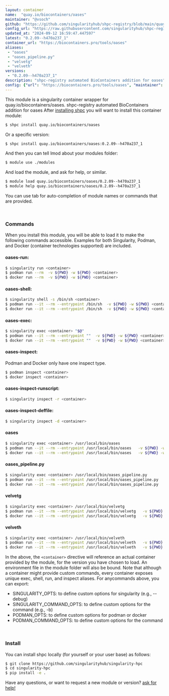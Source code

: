 ```yaml
---
layout: container
name:  "quay.io/biocontainers/oases"
maintainer: "@vsoch"
github: "https://github.com/singularityhub/shpc-registry/blob/main/quay.io/biocontainers/oases/container.yaml"
config_url: "https://raw.githubusercontent.com/singularityhub/shpc-registry/main/quay.io/biocontainers/oases/container.yaml"
updated_at: "2024-09-12 16:59:47.447597"
latest: "0.2.09--h470a237_1"
container_url: "https://biocontainers.pro/tools/oases"
aliases:
 - "oases"
 - "oases_pipeline.py"
 - "velvetg"
 - "velveth"
versions:
 - "0.2.09--h470a237_1"
description: "shpc-registry automated BioContainers addition for oases"
config: {"url": "https://biocontainers.pro/tools/oases", "maintainer": "@vsoch", "description": "shpc-registry automated BioContainers addition for oases", "latest": {"0.2.09--h470a237_1": "sha256:96e796304daf5b4f5c9a6d66468df1ea1bea3023d9363e5859fcc988164932eb"}, "tags": {"0.2.09--h470a237_1": "sha256:96e796304daf5b4f5c9a6d66468df1ea1bea3023d9363e5859fcc988164932eb"}, "docker": "quay.io/biocontainers/oases", "aliases": {"oases": "/usr/local/bin/oases", "oases_pipeline.py": "/usr/local/bin/oases_pipeline.py", "velvetg": "/usr/local/bin/velvetg", "velveth": "/usr/local/bin/velveth"}}
---
```


This module is a singularity container wrapper for quay.io/biocontainers/oases.
shpc-registry automated BioContainers addition for oases
After [installing shpc](#install) you will want to install this container module:


```bash
$ shpc install quay.io/biocontainers/oases
```

Or a specific version:

```bash
$ shpc install quay.io/biocontainers/oases:0.2.09--h470a237_1
```

And then you can tell lmod about your modules folder:

```bash
$ module use ./modules
```

And load the module, and ask for help, or similar.

```bash
$ module load quay.io/biocontainers/oases/0.2.09--h470a237_1
$ module help quay.io/biocontainers/oases/0.2.09--h470a237_1
```

You can use tab for auto-completion of module names or commands that are provided.

<br>

### Commands

When you install this module, you will be able to load it to make the following commands accessible.
Examples for both Singularity, Podman, and Docker (container technologies supported) are included.

#### oases-run:

```bash
$ singularity run <container>
$ podman run --rm  -v ${PWD} -w ${PWD} <container>
$ docker run --rm  -v ${PWD} -w ${PWD} <container>
```

#### oases-shell:

```bash
$ singularity shell -s /bin/sh <container>
$ podman run --it --rm --entrypoint /bin/sh  -v ${PWD} -w ${PWD} <container>
$ docker run --it --rm --entrypoint /bin/sh  -v ${PWD} -w ${PWD} <container>
```

#### oases-exec:

```bash
$ singularity exec <container> "$@"
$ podman run --it --rm --entrypoint ""  -v ${PWD} -w ${PWD} <container> "$@"
$ docker run --it --rm --entrypoint ""  -v ${PWD} -w ${PWD} <container> "$@"
```

#### oases-inspect:

Podman and Docker only have one inspect type.

```bash
$ podman inspect <container>
$ docker inspect <container>
```

#### oases-inspect-runscript:

```bash
$ singularity inspect -r <container>
```

#### oases-inspect-deffile:

```bash
$ singularity inspect -d <container>
```


#### oases

```bash
$ singularity exec <container> /usr/local/bin/oases
$ podman run --it --rm --entrypoint /usr/local/bin/oases   -v ${PWD} -w ${PWD} <container> -c " $@"
$ docker run --it --rm --entrypoint /usr/local/bin/oases   -v ${PWD} -w ${PWD} <container> -c " $@"
```


#### oases_pipeline.py

```bash
$ singularity exec <container> /usr/local/bin/oases_pipeline.py
$ podman run --it --rm --entrypoint /usr/local/bin/oases_pipeline.py   -v ${PWD} -w ${PWD} <container> -c " $@"
$ docker run --it --rm --entrypoint /usr/local/bin/oases_pipeline.py   -v ${PWD} -w ${PWD} <container> -c " $@"
```


#### velvetg

```bash
$ singularity exec <container> /usr/local/bin/velvetg
$ podman run --it --rm --entrypoint /usr/local/bin/velvetg   -v ${PWD} -w ${PWD} <container> -c " $@"
$ docker run --it --rm --entrypoint /usr/local/bin/velvetg   -v ${PWD} -w ${PWD} <container> -c " $@"
```


#### velveth

```bash
$ singularity exec <container> /usr/local/bin/velveth
$ podman run --it --rm --entrypoint /usr/local/bin/velveth   -v ${PWD} -w ${PWD} <container> -c " $@"
$ docker run --it --rm --entrypoint /usr/local/bin/velveth   -v ${PWD} -w ${PWD} <container> -c " $@"
```



In the above, the `<container>` directive will reference an actual container provided
by the module, for the version you have chosen to load. An environment file in the
module folder will also be bound. Note that although a container
might provide custom commands, every container exposes unique exec, shell, run, and
inspect aliases. For anycommands above, you can export:

 - SINGULARITY_OPTS: to define custom options for singularity (e.g., --debug)
 - SINGULARITY_COMMAND_OPTS: to define custom options for the command (e.g., -b)
 - PODMAN_OPTS: to define custom options for podman or docker
 - PODMAN_COMMAND_OPTS: to define custom options for the command

<br>

### Install

You can install shpc locally (for yourself or your user base) as follows:

```bash
$ git clone https://github.com/singularityhub/singularity-hpc
$ cd singularity-hpc
$ pip install -e .
```

Have any questions, or want to request a new module or version? [ask for help!](https://github.com/singularityhub/singularity-hpc/issues)